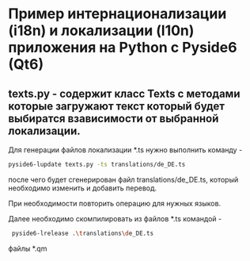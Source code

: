 # Пример интернационализации (i18n) и локализации (l10n) приложения на Python с Pyside6 (Qt6)

## texts.py - содержит класс Texts с методами которые загружают текст который будет выбиратся взависимости от выбранной локализации.

Для генерации файлов локализации *.ts нужно выполнить команду - 
```bash
pyside6-lupdate texts.py -ts translations/de_DE.ts
```
после чего будет сгенерирован файл translations/de_DE.ts, который необходимо изменить и добавить перевод.

При необходимости повторить операцию для нужных языков.

Далее необходимо скомпилировать из файлов *.ts командой - 
```bash
 pyside6-lrelease .\translations\de_DE.ts 
```
файлы *.qm
